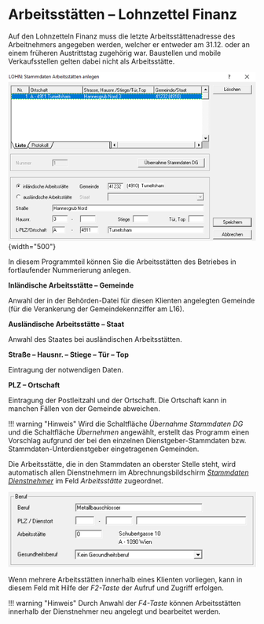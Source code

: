 # Arbeitsstätten – Lohnzettel Finanz

Auf den Lohnzetteln Finanz muss die letzte Arbeitsstättenadresse des Arbeitnehmers angegeben werden, welcher er entweder am 31.12. oder an einem früheren Austrittstag zugehörig war. Baustellen und mobile Verkaufsstellen gelten dabei nicht als Arbeitsstätte.

![Image](<img/image37.png>){width="500"}

In diesem Programmteil können Sie die Arbeitsstätten des Betriebes in fortlaufender Nummerierung anlegen.

**Inländische Arbeitsstätte – Gemeinde**

Anwahl der in der Behörden-Datei für diesen Klienten angelegten   Gemeinde (für die Verankerung der Gemeindekennziffer am L16).

**Ausländische Arbeitsstätte – Staat**

Anwahl des Staates bei ausländischen Arbeitsstätten.

**Straße – Hausnr. – Stiege – Tür – Top**

Eintragung der notwendigen Daten.

**PLZ – Ortschaft**

Eintragung der Postleitzahl und der Ortschaft. Die Ortschaft kann in   manchen Fällen von der Gemeinde abweichen.

!!! warning "Hinweis"
    Wird die Schaltfläche *Übernahme Stammdaten DG* und die Schaltfläche *Übernehmen* angewählt, erstellt das Programm einen Vorschlag aufgrund der bei den einzelnen Dienstgeber-Stammdaten bzw. Stammdaten-Unterdienstgeber eingetragenen Gemeinden.

Die Arbeitsstätte, die in den Stammdaten an oberster Stelle steht, wird automatisch allen Dienstnehmern im Abrechnungsbildschirm [*Stammdaten Dienstnehmer*](../Abrechnungsbildschirme/Stammdaten%20Dienstnehmer.md) im Feld *Arbeitsstätte* zugeordnet.

![Image](<img/image38.png>)

Wenn mehrere Arbeitsstätten innerhalb eines Klienten vorliegen, kann in diesem Feld mit Hilfe der *F2-Taste* der Aufruf und Zugriff erfolgen.

!!! warning "Hinweis"
    Durch Anwahl der *F4-Taste* können Arbeitsstätten innerhalb der Dienstnehmer neu angelegt und bearbeitet werden.
